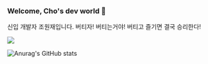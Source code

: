 ### Welcome, Cho's dev world 👋

신입 개발자 조원재입니다.
버티자! 버티는거야! 버티고 즐기면 결국 승리한다!


<!--
**WonJae0914/WonJae0914** is a ✨ _special_ ✨ repository because its `README.md` (this file) appears on your GitHub profile.

Here are some ideas to get you started:

- 🔭 I’m currently working on ...
- 🌱 I’m currently learning ...
- 👯 I’m looking to collaborate on ...
- 🤔 I’m looking for help with ...
- 💬 Ask me about ...
- 📫 How to reach me: ...
- 😄 Pronouns: ...
- ⚡ Fun fact: ...
-->

<a href="https://velog.io/@hardworking" target="_blank"><img src="https://img.shields.io/badge/블로그 바로가기-배경색?style=plastic&logo=#20C997&logoColor="/></a>

![Anurag's GitHub stats](https://github-readme-stats.vercel.app/api?username=사용자ID&show_icons=true&theme=radical)
